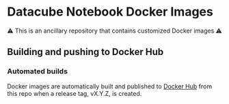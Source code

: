 # Datacube Notebook Docker Images

:warning: This is an ancillary repository that contains customized Docker images :warning:

## Building and pushing to Docker Hub

### Automated builds

Docker images are automatically built and published to [Docker Hub](https://hub.docker.com/u/satapps) from this repo when a release tag, vX.Y.Z, is created.
